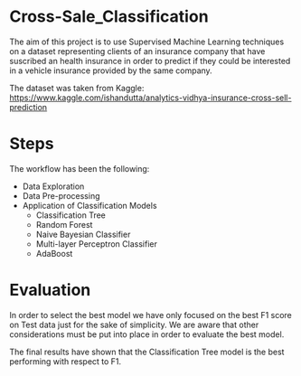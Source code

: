 # Cross-Sale_Classification

The aim of this project is to use Supervised Machine Learning techniques on a dataset representing clients of an insurance company that have suscribed an health insurance in order to predict if they could be interested in a vehicle insurance provided by the same company.

The dataset was taken from Kaggle: https://www.kaggle.com/ishandutta/analytics-vidhya-insurance-cross-sell-prediction

# Steps

The workflow has been the following:
  - Data Exploration
  - Data Pre-processing
  - Application of Classification Models 
    - Classification Tree 
    - Random Forest 
    - Naive Bayesian Classifier 
    - Multi-layer Perceptron Classifier
    - AdaBoost

# Evaluation

In order to select the best model we have only focused on the best F1 score on Test data just for the sake of simplicity. We are aware that other considerations must be put into place in order to evaluate the best model.

The final results have shown that the Classification Tree model is the best performing with respect to F1. 
